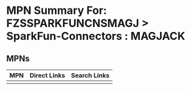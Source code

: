 



# MPN Summary For: FZSSPARKFUNCNSMAGJ > SparkFun-Connectors : MAGJACK

## MPNs
  

|MPN|Direct Links|Search Links|
| :--- | :--- | :--- |
||||
